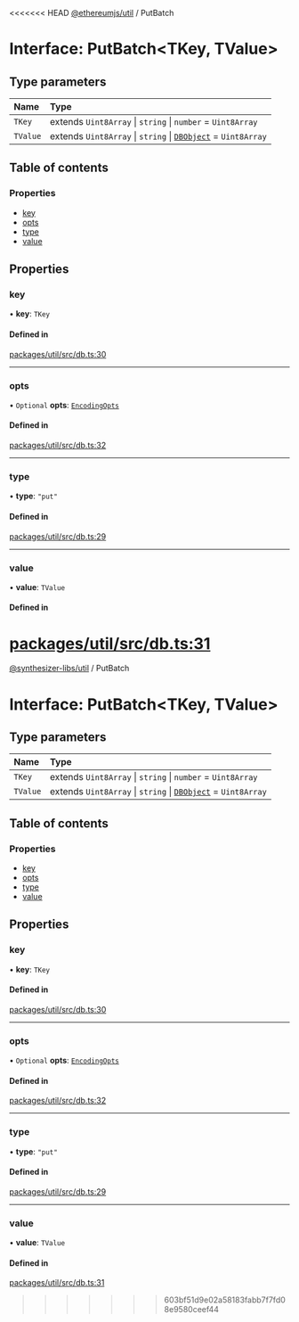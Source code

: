 <<<<<<< HEAD
[@ethereumjs/util](../README.md) / PutBatch

# Interface: PutBatch<TKey, TValue\>

## Type parameters

| Name | Type |
| :------ | :------ |
| `TKey` | extends `Uint8Array` \| `string` \| `number` = `Uint8Array` |
| `TValue` | extends `Uint8Array` \| `string` \| [`DBObject`](../README.md#dbobject) = `Uint8Array` |

## Table of contents

### Properties

- [key](PutBatch.md#key)
- [opts](PutBatch.md#opts)
- [type](PutBatch.md#type)
- [value](PutBatch.md#value)

## Properties

### key

• **key**: `TKey`

#### Defined in

[packages/util/src/db.ts:30](https://github.com/ethereumjs/ethereumjs-monorepo/blob/master/packages/util/src/db.ts#L30)

___

### opts

• `Optional` **opts**: [`EncodingOpts`](../README.md#encodingopts)

#### Defined in

[packages/util/src/db.ts:32](https://github.com/ethereumjs/ethereumjs-monorepo/blob/master/packages/util/src/db.ts#L32)

___

### type

• **type**: ``"put"``

#### Defined in

[packages/util/src/db.ts:29](https://github.com/ethereumjs/ethereumjs-monorepo/blob/master/packages/util/src/db.ts#L29)

___

### value

• **value**: `TValue`

#### Defined in

[packages/util/src/db.ts:31](https://github.com/ethereumjs/ethereumjs-monorepo/blob/master/packages/util/src/db.ts#L31)
=======
[@synthesizer-libs/util](../README.md) / PutBatch

# Interface: PutBatch<TKey, TValue\>

## Type parameters

| Name | Type |
| :------ | :------ |
| `TKey` | extends `Uint8Array` \| `string` \| `number` = `Uint8Array` |
| `TValue` | extends `Uint8Array` \| `string` \| [`DBObject`](../README.md#dbobject) = `Uint8Array` |

## Table of contents

### Properties

- [key](PutBatch.md#key)
- [opts](PutBatch.md#opts)
- [type](PutBatch.md#type)
- [value](PutBatch.md#value)

## Properties

### key

• **key**: `TKey`

#### Defined in

[packages/util/src/db.ts:30](https://github.com/ethereumjs/ethereumjs-monorepo/blob/master/packages/util/src/db.ts#L30)

___

### opts

• `Optional` **opts**: [`EncodingOpts`](../README.md#encodingopts)

#### Defined in

[packages/util/src/db.ts:32](https://github.com/ethereumjs/ethereumjs-monorepo/blob/master/packages/util/src/db.ts#L32)

___

### type

• **type**: ``"put"``

#### Defined in

[packages/util/src/db.ts:29](https://github.com/ethereumjs/ethereumjs-monorepo/blob/master/packages/util/src/db.ts#L29)

___

### value

• **value**: `TValue`

#### Defined in

[packages/util/src/db.ts:31](https://github.com/ethereumjs/ethereumjs-monorepo/blob/master/packages/util/src/db.ts#L31)
>>>>>>> 603bf51d9e02a58183fabb7f7fd08e9580ceef44
